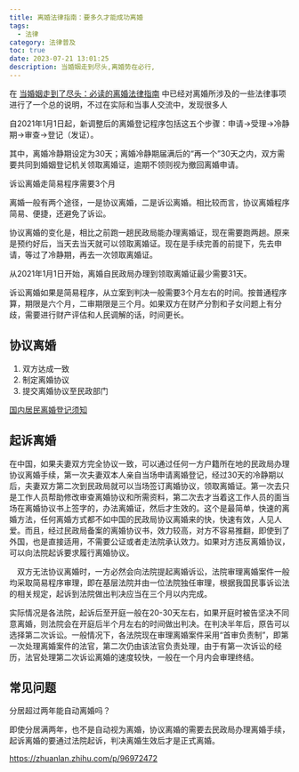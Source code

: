 ```yaml
---
title: 离婚法律指南：要多久才能成功离婚
tags:
  - 法律
category: 法律普及
toc: true
date: 2023-07-21 13:01:25
description: 当婚姻走到尽头,离婚势在必行,
---
```


在 [当婚姻走到了尽头：必读的离婚法律指南](https://selfboot.cn/2023/07/21/divorce_legal_knowlage/) 中已经对离婚所涉及的一些法律事项进行了一个总的说明，不过在实际和当事人交流中，发现很多人



自2021年1月1日起，新调整后的离婚登记程序包括这五个步骤：申请→受理→冷静期→审查→登记（发证）。

其中，离婚冷静期设定为30天；离婚冷静期届满后的“再一个”30天之内，双方需要共同到婚姻登记机关领取离婚证，逾期不领则视为撤回离婚申请。

诉讼离婚走简易程序需要3个月

离婚一般有两个途径，一是协议离婚，二是诉讼离婚。相比较而言，协议离婚程序简易、便捷，还避免了诉讼。

协议离婚的变化是，相比之前跑一趟民政局能办理离婚证，现在需要跑两趟。原来是预约好后，当天去当天就可以领取离婚证。现在是手续完善的前提下，先去申请，等过了冷静期，再去一次领取离婚证。

从2021年1月1日开始，离婚自民政局办理到领取离婚证最少需要31天。

诉讼离婚如果是简易程序，从立案到判决一般需要3个月左右的时间。按普通程序算，期限是六个月，二审期限是三个月。如果双方在财产分割和子女问题上有分歧，需要进行财产评估和人民调解的话，时间更长。



## 协议离婚

1. 双方达成一致
2. 制定离婚协议
3. 提交离婚协议至民政部门

[国内居民离婚登记须知](http://www.yuexiu.gov.cn/ggfw/ztfw/hysy/hy/content/post_7970498.html)


## 起诉离婚

在中国，如果夫妻双方完全协议一致，可以通过任何一方户籍所在地的民政局办理协议离婚手续，第一次夫妻双本人亲自当场申请离婚登记，经过30天的冷静期以后，夫妻双方第二次到民政局就可以当场签订离婚协议，领取离婚证。第一次去只是工作人员帮助修改审查离婚协议和所需资料，第二次去才当着这工作人员的面当场在离婚协议书上签字的，办法离婚证，然后才生效的。这个是最简单，快速的离婚方法，任何离婚方式都不如中国的民政局协议离婚来的快，快速有效，人见人爱。而且，经过民政局备案的离婚协议书，效力较高，对方不容易推翻，即使到了外国，也是直接适用，不需要公证或者走法院承认效力。如果对方违反离婚协议，可以向法院起诉要求履行离婚协议。


　双方无法协议离婚时，一方必然会向法院提起离婚诉讼，法院审理离婚案件一般均采取简易程序审理，即在基层法院并由一位法院独任审理，根据我国民事诉讼法的相关规定，起诉到法院做出判决应当在三个月以内完成。

实际情况是各法院，起诉后至开庭一般在20-30天左右，如果开庭时被告坚决不同意离婚，则法院会在开庭后半个月左右的时间做出判决。在判决半年后，原告可以选择第二次诉讼。一般情况下，各法院现在审理离婚案件采用“首审负责制”，即第一次处理离婚案件的法官，第二次仍由该法官负责处理，由于有第一次诉讼的经历，法官处理第二次诉讼离婚的速度较快，一般在一个月内会审理终结。

## 常见问题


分居超过两年能自动离婚吗？

即使分居满两年，也不是自动视为离婚，协议离婚的需要去民政局办理离婚手续，起诉离婚的要通过法院起诉，判决离婚生效后才是正式离婚。



https://zhuanlan.zhihu.com/p/96972472